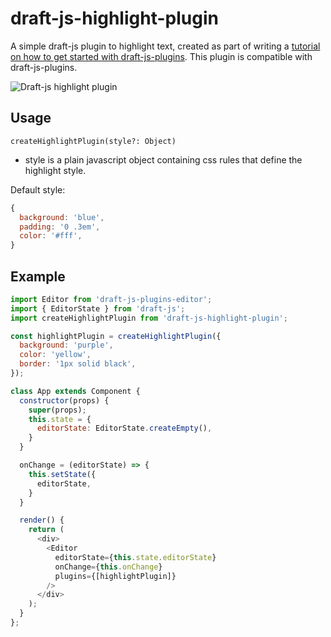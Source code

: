 # draft-js-highlight-plugin

A simple draft-js plugin to highlight text, created as part of writing a [tutorial on how to get started with draft-js-plugins](reactrocket.com/post/getting-started-with-draft-js-plugins/). This plugin is compatible with draft-js-plugins.

![Draft-js highlight plugin](https://raw.githubusercontent.com/juliankrispel/getting-started-with-draft-js-plugins/master/src/highlightPlugin/draft-js-plugins-purple-highlight.gif)


## Usage

`createHighlightPlugin(style?: Object)`
- style is a plain javascript object containing css rules that define the highlight style.

Default style:
```js
{
  background: 'blue',
  padding: '0 .3em',
  color: '#fff',
}
```

## Example

```js
import Editor from 'draft-js-plugins-editor';
import { EditorState } from 'draft-js';
import createHighlightPlugin from 'draft-js-highlight-plugin';

const highlightPlugin = createHighlightPlugin({
  background: 'purple',
  color: 'yellow',
  border: '1px solid black',
});

class App extends Component {
  constructor(props) {
    super(props);
    this.state = {
      editorState: EditorState.createEmpty(),
    }
  }

  onChange = (editorState) => {
    this.setState({
      editorState,
    }
  }

  render() {
    return (
      <div>
        <Editor
          editorState={this.state.editorState}
          onChange={this.onChange}
          plugins={[highlightPlugin]}
        />
      </div>
    );
  }
};
```
